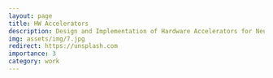 ```yaml
---
layout: page
title: HW Accelerators
description: Design and Implementation of Hardware Accelerators for Neural Computing
img: assets/img/7.jpg
redirect: https://unsplash.com
importance: 3
category: work
---
```


